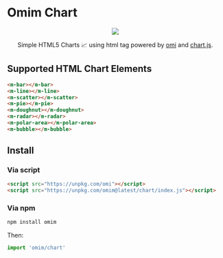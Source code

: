 # Omim Chart

<p align="center"><img src="https://github.com/Tencent/omi/raw/master/packages/omi-chart/assets/omi-chart.svg?sanitize=true" /><p>

<p  align="center">Simple HTML5 Charts 📈 using html tag powered by <a href="https://github.com/Tencent/omi">omi</a> and <a href="https://www.chartjs.org/" rel="nofollow">chart.js</a>.</p>



## Supported HTML Chart Elements

```html
<m-bar></m-bar>
<m-line></m-line>
<m-scatter></m-scatter>
<m-pie></m-pie>
<m-doughnut></m-doughnut>
<m-radar></m-radar>
<m-polar-area></m-polar-area>
<m-bubble></m-bubble>
```

## Install

### Via script

```html
<script src="https://unpkg.com/omi"></script>
<script src="https://unpkg.com/omim@latest/chart/index.js"></script>
```

### Via npm

``` bash
npm install omim
```

Then:

```js
import 'omim/chart'
```
